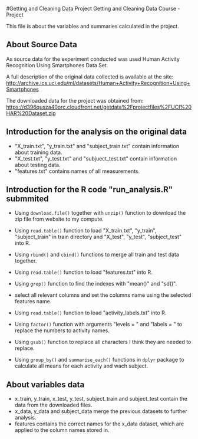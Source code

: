 #Getting and Cleaning Data Project
Getting and Cleaning Data Course - Project

This file is about the variables and summaries calculated in the project.

## About Source Data

As source data for the experiment conducted was used Human Activity Recognition Using Smartphones Data Set.

A full description of the original data collected is available at the site:
http://archive.ics.uci.edu/ml/datasets/Human+Activity+Recognition+Using+Smartphones

The downloaded data for the project was obtained from:
https://d396qusza40orc.cloudfront.net/getdata%2Fprojectfiles%2FUCI%20HAR%20Dataset.zip

## Introduction for the analysis on the original data

- "X_train.txt", "y_train.txt" and "subject_train.txt" contain information about training data.
- "X_test.txt", "y_test.txt" and "subjuect_test.txt" contain information about testing data.
- "features.txt" contains names of all measurements.

## Introduction for the R code "run_analysis.R" submmited

- Using `download.file()` together with `unzip()` function to download the zip file from website to my compute. 
- Using `read.table()` function to load "X_train.txt", "y_train", "subject_train" in train directory and "X_test", "y_test", "subject_test" into R.
- Using `rbind()` and `cbind()` functions to merge all train and test data together.

- Using `read.table()` function to load "features.txt" into R.
- Using `grep()` function to find the indexes with "mean()" and "sd()".
- select all relevant columns and set the columns name using the selected features name.

- Using `read.table()` function to load "activity_labels.txt" into R.
- Using `factor()` function with arguments "levels = " and "labels = " to replace the numbers to activity names.

- Using `gsub()` function to replace all characters I think they are needed to replace.

- Using `group_by()` and `summarise_each()` functions in `dplyr` package to calculate all means for each activity and wach subject.

## About variables data

- x_train, y_train, x_test, y_test, subject_train and subject_test contain the data from the downloaded files.
- x_data, y_data and subject_data merge the previous datasets to further analysis.
- features contains the correct names for the x_data dataset, which are applied to the column names stored in.
